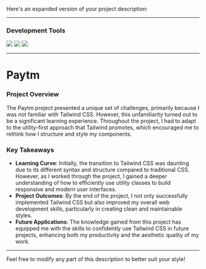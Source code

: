 Here's an expanded version of your project description:

---

### Development Tools

![](https://img.shields.io/badge/VSCode-0078D4?style=for-the-badge&logo=visual%20studio%20code&logoColor=white)
![](https://img.shields.io/badge/HTML5-E34F26?style=for-the-badge&logo=html5&logoColor=white)
![](https://img.shields.io/badge/CSS3-1572B6?style=for-the-badge&logo=css3&logoColor=white)

---

# Paytm

### Project Overview
The Paytm project presented a unique set of challenges, primarily because I was not familiar with Tailwind CSS. However, this unfamiliarity turned out to be a significant learning experience. Throughout the project, I had to adapt to the utility-first approach that Tailwind promotes, which encouraged me to rethink how I structure and style my components.

### Key Takeaways
- **Learning Curve**: Initially, the transition to Tailwind CSS was daunting due to its different syntax and structure compared to traditional CSS. However, as I worked through the project, I gained a deeper understanding of how to efficiently use utility classes to build responsive and modern user interfaces.
- **Project Outcomes**: By the end of the project, I not only successfully implemented Tailwind CSS but also improved my overall web development skills, particularly in creating clean and maintainable styles.
- **Future Applications**: The knowledge gained from this project has equipped me with the skills to confidently use Tailwind CSS in future projects, enhancing both my productivity and the aesthetic quality of my work.

---

Feel free to modify any part of this description to better suit your style!
